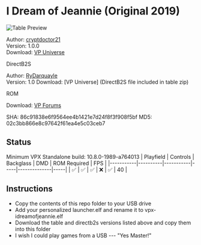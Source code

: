 # I Dream of Jeannie (Original 2019)

![Table Preview](https://vpuniverse.com/screenshots/monthly_2019_03/552127063_IDreamofJeannie(Original2019)CryptDoctor21Xenonphfullscreen.PNG.2e1ff0135bfdaa0fbce950f3989e4496.PNG)

Author: [cryptdoctor21](https://vpuniverse.com/profile/12711-cryptdoctor21/)  
Version: 1.0.0  
Download: [VP Universe](https://vpuniverse.com/files/file/5521-i-dream-of-jeannie-pinball-vpx/)

DirectB2S

Author: [RyDarquayle](https://www.vpforums.org/index.php?showuser=51255)  
Version: 1.0 
Download: [VP Universe] (DirectB2S file included in table zip)

ROM

Download: [VP Forums](https://pinballnirvana.com/forums/resources/genie.1863/)

SHA: 86c91838e6f9564ee4b1421e7d24f8f3f908f5bf
MD5: 02c3bb866e8c97642f61ea4e5c03ceb7

## Status 

Minimum VPX Standalone build: 10.8.0-1989-a764013
| Playfield | Controls | Backglass | DMD | ROM Required | FPS | 
|-----------|----------|-----------|-----|--------------|-----|
| :white_check_mark: | :white_check_mark: | :white_check_mark: | :x: | :white_check_mark: | 40 |

## Instructions

- Copy the contents of this repo folder to your USB drive
- Add your personalized launcher.elf and rename it to vpx-idreamofjeannie.elf
- Download the table and directb2s versions listed above and copy them into this folder
- I wish I could play games from a USB --- "Yes Master!"